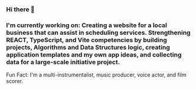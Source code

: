 ### Hi there 👋
### I'm currently working on: Creating a website for a local business that can assist in scheduling services. Strengthening REACT, TypeScript, and Vite competencies by building projects, Algorithms and Data Structures logic, creating application templates and my own app ideas, and collecting data for a large-scale initiative project.

Fun Fact: I'm a multi-instrumentalist, music producer, voice actor, and film scorer.




<!--
**davidxv15/davidxv15** is a ✨ _special_ ✨ repository because its `README.md` (this file) appears on your GitHub profile.

Here are some ideas to get you started:

- 🔭 I’m currently working on a React Applications.
- 🌱 I’m currently learning React.
- 👯 I’m looking to collaborate on music based Apps.
- 🤔 I’m looking for help with ...
- 💬 Ask me about ...
- 📫 How to reach me: ...
- 😄 Pronouns: ...
- ⚡ Fun fact: ...
-->
